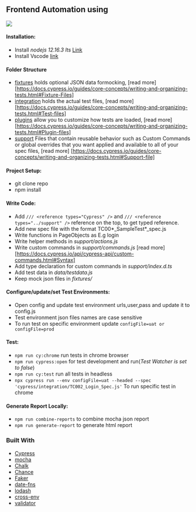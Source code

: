 ## Frontend Automation using
<img src="https://cloud.githubusercontent.com/assets/1268976/20607953/d7ae489c-b24a-11e6-9cc4-91c6c74c5e88.png">    

#### Installation:
- Install *nodejs 12.16.3 lts* [Link](https://nodejs.org/en/download/)
- Install Vscode [link](https://code.visualstudio.com/download)

#### Folder Structure
- [fixtures](fixtures) holds optional JSON data formocking, [read more] [https://docs.cypress.io/guides/core-concepts/writing-and-organizing-tests.html#Fixture-Files]
- [integration](integration) holds the actual test files, [read more] [https://docs.cypress.io/guides/core-concepts/writing-and-organizing-tests.html#Test-files]
- [plugins](plugins) allow you to customize how tests are loaded, [read more] [https://docs.cypress.io/guides/core-concepts/writing-and-organizing-tests.html#Plugin-files]
- [support](support) Files that contain reusable behavior such as Custom Commands or global overrides that you want applied and available to all of your spec files, [read more] [https://docs.cypress.io/guides/core-concepts/writing-and-organizing-tests.html#Support-file]

#### Project Setup:
- git clone repo 
- npm install

#### Write Code:
- Add `/// <reference types="Cypress" />` and `/// <reference types="../support" />` reference on the top, to get typed reference.
- Add new spec file with the format TC00*_SampleTest*_spec.js
- Write functions in PageObjects as E.g login
- Write helper methods in *support/actions.js*
- Write custom commands in *support/commands.js* [read more] [https://docs.cypress.io/api/cypress-api/custom-commands.html#Syntax]
- Add type declaration for custom commands in *support/index.d.ts*
- Add test data in *data/testdata.js*
- Keep mock json files in *fixtures/*

#### Configure/update/set Test Environments:
- Open config and update test environment urls,user,pass and update it to config.js  
- Test environment json files names are case sensitive
- To run test on specific environment update `configFile=uat or configFile=prod`  

#### Test:
- `npm run cy:chrome` run tests in chrome browser
- `npm run cypress:open` for test development and run(*Test Watcher is set to false*)
- `npm run cy:test` run all tests in headless
- `npx cypress run --env configFile=uat --headed --spec 'cypress/integration/TC002_Login_Spec.js'` To run specific test in chrome

#### Generate Report Locally:
- `npm run combine-reports` to combine mocha json report
- `npm run generate-report` to generate html report

### Built With
* [Cypress](https://docs.cypress.io/guides/overview/why-cypress.html)
* [mocha](https://github.com/mochajs/mocha)
* [Chalk](https://github.com/chalk/chalk)
* [Chance](https://github.com/chancejs/chancejs)
* [Faker](https://github.com/marak/Faker.js/)
* [date-fns](https://github.com/date-fns/date-fns)
* [lodash](https://github.com/lodash/lodash)
* [cross-env](https://github.com/kentcdodds/cross-env)
* [validator](https://github.com/validatorjs/validator.js)